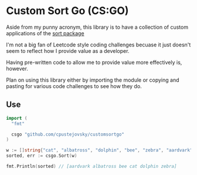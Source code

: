 # Custom Sort Go (CS:GO)

Aside from my punny acronym, this library is to have a collection of custom applications of the [sort package](https://golang.org/pkg/sort)

I'm not a big fan of Leetcode style coding challenges becuase it just doesn't seem to reflect how I provide value as a developer. 

Having pre-written code to allow me to provide value more effectively is, however.

Plan on using this library either by importing the module or copying and pasting for various code challenges to see how they do.

## Use

```go
import (
  "fmt"

  csgo "github.com/cpustejovsky/customsortgo"
)

w := []string{"cat", "albatross", "dolphin", "bee", "zebra", "aardvark"}
sorted, err := csgo.Sort(w)

fmt.Println(sorted) // [aardvark albatross bee cat dolphin zebra]
```